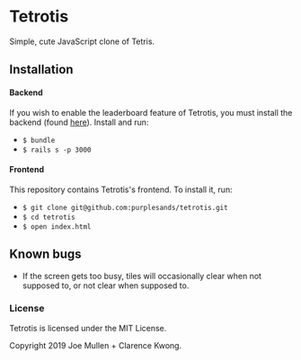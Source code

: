 # Tetrotis

Simple, cute JavaScript clone of Tetris.

## Installation

#### Backend

If you wish to enable the leaderboard feature of Tetrotis, you must install the backend (found [here](https://github.com/purplesands/tetrotis-backend)). Install and run:
+ `$ bundle`
+ `$ rails s -p 3000`

#### Frontend

This repository contains Tetrotis's frontend. To install it, run:

+ `$ git clone git@github.com:purplesands/tetrotis.git`
+ `$ cd tetrotis`
+ `$ open index.html`

## Known bugs

+ If the screen gets too busy, tiles will occasionally clear when not supposed to, or not clear when supposed to.

### License

Tetrotis is licensed under the MIT License.

Copyright 2019 Joe Mullen + Clarence Kwong.
